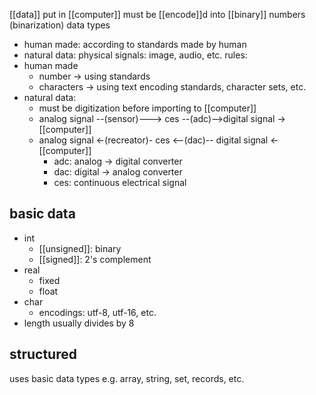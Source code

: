 [[data]] put in [[computer]] must be [[encode]]d into [[binary]] numbers (binarization)
data types
- human made: according to standards made by human
- natural data: physical signals: image, audio, etc.
rules:
- human made
	- number -> using standards
	- characters -> using text encoding standards, character sets, etc.
- natural data:
	- must be digitization before importing to [[computer]]
	- analog signal --(sensor)---> ces  --(adc)-->digital signal -> [[computer]]
	- analog signal <-(recreator)- ces <--(dac)-- digital signal <- [[computer]]
		- adc: analog -> digital converter
		- dac: digital -> analog converter
		- ces: continuous electrical signal

## basic data
- int
	- [[unsigned]]: binary
	- [[signed]]: 2's complement
- real
	- fixed
	- float
- char
	- encodings: utf-8, utf-16, etc.
- length usually divides by 8

## structured
uses basic data types
e.g. array, string, set, records, etc.